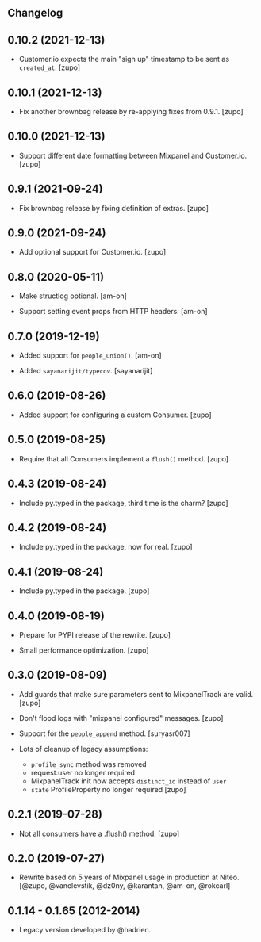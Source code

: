 ## Changelog

0.10.2 (2021-12-13)
------------------

* Customer.io expects the main "sign up" timestamp to be sent as `created_at`.
  [zupo]


0.10.1 (2021-12-13)
------------------

* Fix another brownbag release by re-applying fixes from 0.9.1.
  [zupo]


0.10.0 (2021-12-13)
------------------

* Support different date formatting between Mixpanel and Customer.io.
  [zupo]


0.9.1 (2021-09-24)
------------------

* Fix brownbag release by fixing definition of extras.
  [zupo]


0.9.0 (2021-09-24)
------------------

* Add optional support for Customer.io.
  [zupo]


0.8.0 (2020-05-11)
------------------

* Make structlog optional.
  [am-on]

* Support setting event props from HTTP headers.
  [am-on]


0.7.0 (2019-12-19)
------------------

* Added support for `people_union()`.
  [am-on]

* Added `sayanarijit/typecov`.
  [sayanarijit]


0.6.0 (2019-08-26)
------------------

* Added support for configuring a custom Consumer.
  [zupo]


0.5.0 (2019-08-25)
------------------

* Require that all Consumers implement a `flush()` method.
  [zupo]


0.4.3 (2019-08-24)
------------------

* Include py.typed in the package, third time is the charm?
  [zupo]


0.4.2 (2019-08-24)
------------------

* Include py.typed in the package, now for real.
  [zupo]


0.4.1 (2019-08-24)
------------------

* Include py.typed in the package.
  [zupo]


0.4.0 (2019-08-19)
------------------

* Prepare for PYPI release of the rewrite.
  [zupo]

* Small performance optimization.
  [zupo]


0.3.0 (2019-08-09)
------------------

* Add guards that make sure parameters sent to MixpanelTrack are valid.
  [zupo]

* Don't flood logs with "mixpanel configured" messages.
  [zupo]

* Support for the `people_append` method.
  [suryasr007]

* Lots of cleanup of legacy assumptions:
  * `profile_sync` method was removed
  * request.user no longer required
  * MixpanelTrack init now accepts `distinct_id` instead of `user`
  * `state` ProfileProperty no longer required
  [zupo]


0.2.1 (2019-07-28)
------------------

* Not all consumers have a .flush() method.
  [zupo]


0.2.0 (2019-07-27)
------------------

* Rewrite based on 5 years of Mixpanel usage in production at Niteo.
  [@zupo, @vanclevstik, @dz0ny, @karantan, @am-on, @rokcarl]


0.1.14 - 0.1.65 (2012-2014)
---------------------------

* Legacy version developed by @hadrien.
